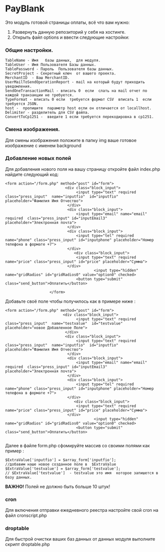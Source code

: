 # PayBlank
Это модуль готовой страницы оплаты, всё что вам нужно:


1. Развернуть  данную репозиторий у себя на хостинге.
2. Открыть файл options и ввести следующие настройки:



### Общие настройки.
```
TableName - Имя   базы данных,  для модуля.
TableUser - Имя Пользователя Базы данных.
TablePassword - Пароль  Пользователя базы данных.
SecretProject - Секретный ключ  от вашего проекта.
MerchantID  - Ваш MerchantID.
UserMailToSendOperationReport - mail на который будут приходить уведомления.
SendOneTransactionMail - вписать 0  если  слать на mail отчет по каждой транзакции не требуется.
TypeFormat - вписать 0 если  требуется формат CSV  вписать 1  если требуется JSON.
host -  пропишите  параметр host если он отличается от locallhost.
Delimiter - разделитель для CSV файла.
ConvertToCp1251 -  введите 1 если требуется перекодировка в cp1251.
```

### Смена изображения.
Для смены изображения положите в папку img ваше  готовое изображение с именем background

### Добавление новых полей
Для добавления нового поля  на вашу страницу откройте файл  index.php найдите следующий код:
```
<form action="/form.php" method="post" id="form">
                           <div class="block_input">
                                <input type="text" required class="press_input"  name="inputfio"  id="inputfio" placeholder="Фамилия Имя Отчество">
                            </div>
                            <div class="block_input">
                                <input type="email" name="email" required  class="press_input" id="inputEmail3" placeholder="Электронная почта">
                            </div>
                            <div class="block_input">
                                <input type="tel" required  name="phone" class="press_input" id="inputphone" placeholder="Номер телефона в формате +7">
                            </div>
                               <div class="block_input">
                                <input type="text" required  name="price" class="press_input" id="price" placeholder="Сумма">
                            </div>
                                        <input type="hidden" name="gridRadios" id="gridRadios0" value="option0" checked>
                                <button type="submit" class="send_button">Оплатить</button>
                        
                    </form>
```
Добавьте своё поле  чтобы получилось   как в примере ниже :


```
<form action="/form.php" method="post" id="form">
                          <div class="block_input">
                                <input type="text" required class="press_input"  name="testvalue"  id="testvalue" placeholder="новое Добавленное Поле">
                           </div>
                           <div class="block_input">
                                <input type="text" required class="press_input"  name="inputfio"  id="inputfio" placeholder="Фамилия Имя Отчество">
                            </div>
                            <div class="block_input">
                                <input type="email" name="email" required  class="press_input" id="inputEmail3" placeholder="Электронная почта">
                            </div>
                            <div class="block_input">
                                <input type="tel" required  name="phone" class="press_input" id="inputphone" placeholder="Номер телефона в формате +7">
                            </div>
                               <div class="block_input">
                                <input type="text" required  name="price" class="press_input" id="price" placeholder="Сумма">
                            </div>
                                        <input type="hidden" name="gridRadios" id="gridRadios0" value="option0" checked>
                                <button type="submit" class="send_button">Оплатить</button>
                                
```

Далее в файле form.php сфомируйте массив со своими полями  как пример :

```
$ExtraValue['inputfio'] = $array_form['inputfio'];
//добавим наше новое созданное поле в  $ExtraValue 
$ExtraValue['testvalue'] = $array_form['testvalue'];
// $ExtraValue['testvalue']  - testvalue это имя  которое запишется в базу данных. 
```
**ВАЖНО!** Полей не должно быть больше 10 штук!

### cron

Для включения отправки ежедневного реестра настройте свой cron на  файл cronscript.php

### droptable 

Для быстрой очистки ваших баз данных от данных модуля выполните скрипт droptable.php














